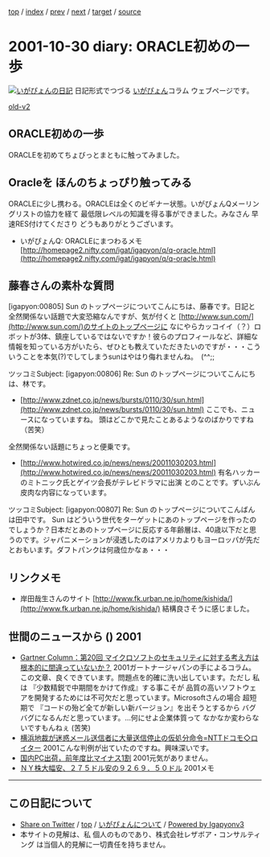 [top](../index.html) 
 / [index](index.html) 
 / [prev](ig011029.html) 
 / [next](ig011031.html) 
 / [target](https://www.igapyon.jp/igapyon/diary/2001/ig011030.html) 
 / [source](https://github.com/igapyon/diary/blob/master/2001/ig011030.src.md) 

2001-10-30 diary: ORACLE初めの一歩
=====================================================================================================
[![いがぴょんの日記](https://www.igapyon.jp/igapyon/diary/images/iga200306s.jpg "いがぴょん")](https://www.igapyon.jp/igapyon/diary/memo/memoigapyon.html) 日記形式でつづる [いがぴょん](https://www.igapyon.jp/igapyon/diary/memo/memoigapyon.html)コラム ウェブページです。

[old-v2](ig011030-orig.html)

## ORACLE初めの一歩

ORACLEを初めてちょびっとまともに触ってみました。


## Oracleを ほんのちょっぴり触ってみる

ORACLEに少し携わる。ORACLEは全くのビギナー状態。いがぴょんQメーリングリストの協力を経て 最低限レベルの知識を得る事ができました。みなさん 早速RES付けてくださり どうもありがとうございます。

* いがぴょんQ: ORACLEにまつわるメモ
  [http://homepage2.nifty.com/igat/igapyon/q/q-oracle.html](http://homepage2.nifty.com/igat/igapyon/q/q-oracle.html)

## 藤春さんの素朴な質問

[igapyon:00805] Sun のトップページについてこんにちは、藤春です。日記と全然関係ない話題で大変恐縮なんですが、気が付くと [http://www.sun.com/](http://www.sun.com/)のサイトのトップページに なにやらカッコイイ（？）ロボットが3体、鎮座しているではないですか！彼らのプロフィールなど、詳細な情報を知っている方がいたら、ぜひとも教えていただきたいのですが・・・こういうことを本気(?)でしてしまうsunはやはり侮れませんね。　(^^;;

ツッコミSubject:  [igapyon:00806] Re: Sun のトップページについてこんにちは、林です。

* [http://www.zdnet.co.jp/news/bursts/0110/30/sun.html](http://www.zdnet.co.jp/news/bursts/0110/30/sun.html)
  ここでも、ニュースになっていますね。
  頭はどこかで見たことあるようなのばかりですね（苦笑）

全然関係ない話題にちょっと便乗です。

* [http://www.hotwired.co.jp/news/news/20011030203.html](http://www.hotwired.co.jp/news/news/20011030203.html)
  有名ハッカーのミトニック氏とゲイツ会長がテレビドラマに出演
  とのことです。ずいぶん皮肉な内容になっています。

ツッコミSubject:  [igapyon:00807] Re: Sun のトップページについてこんばんは田中です。
Sun はどういう世代をターゲットにあのトップページを作ったのでしょうか？日本だとあのトップページに反応する年齢層は、40歳以下だと思うのです。ジャパニメーションが浸透したのはアメリカよりもヨーロッパが先だとおもいます。ダフトパンクは何歳位かなぁ・・・

## リンクメモ

* 岸田哉生さんのサイト
  [http://www.fk.urban.ne.jp/home/kishida/](http://www.fk.urban.ne.jp/home/kishida/)
  結構良さそうに感じました。

## 世間のニュースから () 2001

* [Gartner Column：第20回 マイクロソフトのセキュリティに対する考え方は根本的に間違っていないか？](http://www.zdnet.co.jp/enterprise/0110/29/01102987.html)  2001ガートナージャパンの手によるコラム。この文章、良くできています。問題点を的確に洗い出しています。ただし 私は 『少数精鋭で中期間をかけて作成』する事こそが 品質の高いソフトウェアを開発するためには不可欠だと思っています。Microsoftさんの場合 超短期で 『コードの殆ど全てが新しい新バージョン』を出そうとするから バグバグになるんだと思っています。…何にせよ企業体質って なかなか変わらないですもんねぇ (苦笑)
* [横浜地裁が迷惑メール送信者に大量送信停止の仮処分命令=NTTドコモ◇ロイター](http://biztech.nikkeibp.co.jp/wcs/show/leaf?CID=onair/biztech/comm/151386)  2001こんな判例が出ていたのですね。興味深いです。
* [国内PC出荷，前年度比マイナス1割](http://www.zdnet.co.jp/news/bursts/0110/29/mmri.html)  2001元気がありません。
* [ＮＹ株大幅安、２７５ドル安の９２６９．５０ドル](http://www.asahi.com/business/update/1030/002.html)  2001メモ


----------------------------------------------------------------------------------------------------

## この日記について

* [Share on Twitter](https://twitter.com/intent/tweet?hashtags=igapyon%2Cdiary%2C%E3%81%84%E3%81%8C%E3%81%B4%E3%82%87%E3%82%93&text=ORACLE%E5%88%9D%E3%82%81%E3%81%AE%E4%B8%80%E6%AD%A9&url=https%3A%2F%2Fwww.igapyon.jp%2Figapyon%2Fdiary%2F2001%2Fig011030.html) / [top](../index.html) / [いがぴょんについて](https://www.igapyon.jp/igapyon/diary/memo/memoigapyon.html) / [Powered by Igapyonv3](https://github.com/igapyon/igapyonv3)
* 本サイトの見解は、私 個人のものであり、株式会社レザボア・コンサルティング は当個人的見解に一切責任を持ちません。 
